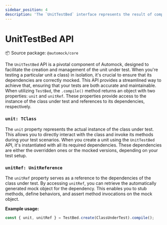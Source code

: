 ```yaml
---
sidebar_position: 4
description: 'The `UnitTestBed` interface represents the result of compiling a `TestBedBuilder`.'
---
```


# UnitTestBed API

:package: Source package: `@automock/core`

The `UnitTestBed` API is a pivotal component of Automock, designed to facilitate the creation and management of the unit
under test. When you're testing a particular unit a class) in isolation, it's crucial to ensure that its dependencies
are correctly mocked. This API provides a streamlined way to achieve that, ensuring that your tests are both accurate
and maintainable. When utilizing `TestBed`, the `.compile()` method returns an object with two properties: `unit`
and `unitRef`. These properties provide access to the instance of the class under test and references to its
dependencies, respectively.

### `unit: TClass`

The `unit` property represents the actual instance of the class under test. This allows you to directly interact with
the class and invoke its methods during your test scenarios. When you create a unit using the `UnitTestBed` API, it's
instantiated with all its required dependencies. These dependencies are either the overridden ones or the mocked
versions, depending on your test setup.

### `unitRef: UnitReference`

The `unitRef` property serves as a reference to the dependencies of the class under test. By accessing `unitRef`, you
can retrieve the automatically generated mock object for the dependency. This enables you to stub methods, define
behaviors, and assert method invocations on the mock object.

**Example usage:**

```typescript
const { unit, unitRef } = TestBed.create(ClassUnderTest).compile();
```
